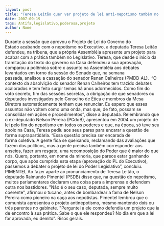```yaml
---
layout: post
title: "Teresa Leitão quer ver projeto de lei anti-nepotismo também no Poder Legislativo"
date: 2007-09-19
tags: Antifa,legislativo,poderosa,projeto
author: None
---
```

Durante a sess&atilde;o que aprovou o Projeto de Lei do Governo do Estado&nbsp;acabando com o nepotismo no Executivo,&nbsp;a deputada Teresa Leit&atilde;o defendeu,&nbsp;na tribuna, que a pr&oacute;pria Assembl&eacute;ia&nbsp;apresente um projeto&nbsp;para acabar com a pr&aacute;tica tamb&eacute;m no&nbsp;Legislativo.
Teresa, que desde o in&iacute;cio da tramita&ccedil;&atilde;o do texto do governo&nbsp;na Casa defendeu a sua aprova&ccedil;&atilde;o, comparou a pol&ecirc;mica sobre o assunto na Assembl&eacute;ia&nbsp;aos debates levantados em torno da&nbsp;sess&atilde;o do Senado que, na semana passada,&nbsp;analisou a&nbsp;cassa&ccedil;&atilde;o do senador Renan Calheiros (PMDB-AL).&nbsp;
&ldquo;O contexto da absolvi&ccedil;&atilde;o do senador Renan Calheiros tem trazido debates acalorados e tem feito surgir temas h&aacute; anos adormecidos. Como fim do voto secreto, fim das sess&otilde;es secretas, a obriga&ccedil;&atilde;o de que senadores ou deputados investigados pelo Conselho de &Eacute;tica e membros da Mesa Diretora automaticamente tenham que renunciar. Eu espero que esses assuntos n&atilde;o voltem como uma onda, mas que, de fato, possam se consolidar em a&ccedil;&otilde;es e procedimentos&rdquo;, disse a deputada. 
Relembrando que o ex-deputado Nelson Pereira (PCdoB), apresentou em 2004 um projeto de lei pelo fim do nepotismo em todos os poderes e que, na &eacute;poca, s&oacute; teve seu apoio na Casa, Teresa pediu aos seus pares para encarar a quest&atilde;o de forma suprapartid&aacute;ria. 
&ldquo;Essa quest&atilde;o precisa ser encarada de forma&nbsp;coletiva. A gente fica se queixando, reclamando das avalia&ccedil;&otilde;es que fazem dos pol&iacute;ticos, mas a gente precisa tamb&eacute;m corresponder aos anseios, fazer um resgate, uma recomposi&ccedil;&atilde;o do Poder que &eacute; maior do que n&oacute;s. Quero, portanto, em nome da minoria, que parece estar ganhando corpo, que ap&oacute;s cumprida esta etapa (aprova&ccedil;&atilde;o do PL do Executivo), passemos a debater o projeto de lei do Poder Legislativo&rdquo;, concluiu.
PIMENTEL
Ao fazer aparte ao pronunciamento de Teresa Leit&atilde;o, o deputado Raimundo Pimentel (PSDB)&nbsp;disse que, na quest&atilde;o do nepotismo, muitos parlamentares declaram uma coisa para a imprensa e defendem outra nos bastidores.
&quot;N&atilde;o &eacute; o seu caso, deputada, sempre muito coerente&quot;, afirmou o tucano, antes de bombardear a fama de Nelson Pereira como pioneiro na ca&ccedil;a aos nepotistas.
Pimentel lembrou que o comunista apresentou o projeto antinepotismo, mesmo mantendo dois ou tr&ecirc;s parentes no gabinete.
&quot;Perguntei a ele como defendia um projeto que ia de encontro &agrave; sua pr&aacute;tica. Sabe o que ele respondeu? No dia em que a lei for aprovada, eu demito&quot;. Risos gerais. 